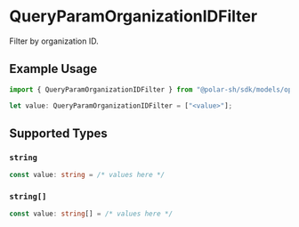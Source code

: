 # QueryParamOrganizationIDFilter

Filter by organization ID.

## Example Usage

```typescript
import { QueryParamOrganizationIDFilter } from "@polar-sh/sdk/models/operations";

let value: QueryParamOrganizationIDFilter = ["<value>"];
```

## Supported Types

### `string`

```typescript
const value: string = /* values here */
```

### `string[]`

```typescript
const value: string[] = /* values here */
```

